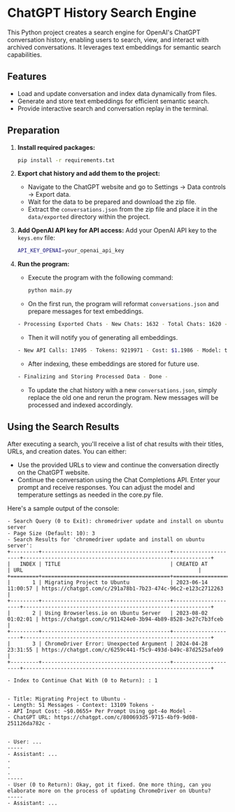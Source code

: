 # ChatGPT History Search Engine

This Python project creates a search engine for OpenAI's ChatGPT conversation history, enabling users to search, view, and interact with archived conversations. It leverages text embeddings for semantic search capabilities.

## Features

- Load and update conversation and index data dynamically from files.
- Generate and store text embeddings for efficient semantic search.
- Provide interactive search and conversation replay in the terminal.

## Preparation

1. **Install required packages:**
   ```bash
   pip install -r requirements.txt
   ```

2. **Export chat history and add them to the project:**
   - Navigate to the ChatGPT website and go to Settings -> Data controls -> Export data.
   - Wait for the data to be prepared and download the zip file.
   - Extract the `conversations.json` from the zip file and place it in the `data/exported` directory within the project.

3. **Add OpenAI API key for API access:**
   Add your OpenAI API key to the `keys.env` file:
   ```bash
   API_KEY_OPENAI=your_openai_api_key
   ```

4. **Run the program:**
   - Execute the program with the following command:
     ```bash
     python main.py
     ```
   - On the first run, the program will reformat `conversations.json` and prepare messages for text embeddings.
   ```bash
   - Processing Exported Chats - New Chats: 1632 - Total Chats: 1620 - Total Msg Chunks: 17495 -
   ```
   - Then it will notify you of generating all embeddings.
    ```bash
   - New API Calls: 17495 - Tokens: 9219971 - Cost: $1.1986 - Model: text-embedding-3-large - Fetched Successfully -
    ```
   - After indexing, these embeddings are stored for future use.
   ```bash
   - Finalizing and Storing Processed Data - Done -
   ```
   - To update the chat history with a new `conversations.json`, simply replace the old one and rerun the program. New messages will be processed and indexed accordingly.

## Using the Search Results

After executing a search, you'll receive a list of chat results with their titles, URLs, and creation dates. You can either:

- Use the provided URLs to view and continue the conversation directly on the ChatGPT website.
- Continue the conversation using the Chat Completions API. Enter your prompt and receive responses. You can adjust the model and temperature settings as needed in the core.py file.

Here's a sample output of the console:

```
- Search Query (0 to Exit): chromedriver update and install on ubuntu server
- Page Size (Default: 10): 3
- Search Results for 'chromedriver update and install on ubuntu server':
+---------+-----------------------------------------+---------------------+------------------------------------------------------------+
|   INDEX | TITLE                                   | CREATED AT          | URL                                                        |
+=========+=========================================+=====================+============================================================+
|       1 | Migrating Project to Ubuntu             | 2023-06-14 11:00:57 | https://chatgpt.com/c/291a78b1-7b23-474c-96c2-e123c2712263 |
+---------+-----------------------------------------+---------------------+------------------------------------------------------------+
|       2 | Using Browserless.io on Ubuntu Server   | 2023-08-02 01:02:01 | https://chatgpt.com/c/911424e0-3b94-4b89-8528-3e27c7b3fceb |
+---------+-----------------------------------------+---------------------+------------------------------------------------------------+
|       3 | ChromeDriver Error: Unexpected Argument | 2024-04-28 23:31:55 | https://chatgpt.com/c/6259c441-f5c9-493d-b49c-87d2525afeb9 |
+---------+-----------------------------------------+---------------------+------------------------------------------------------------+

- Index to Continue Chat With (0 to Return): : 1


- Title: Migrating Project to Ubuntu -
- Length: 51 Messages - Context: 13109 Tokens -
- API Input Cost: ~$0.0655+ Per Prompt Using gpt-4o Model -
- ChatGPT URL: https://chatgpt.com/c/800693d5-9715-4bf9-9d08-251126da782c -


- User: ...
-----
- Assistant: ...
.
.
.
-----
- User (0 to Return): Okay, got it fixed. One more thing, can you elaborate more on the process of updating ChromeDriver on Ubuntu?
-----
- Assistant: ...
```